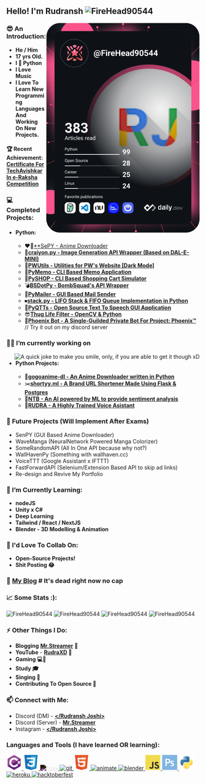 ## Hello! I'm Rudransh <img src="https://komarev.com/ghpvc/?username=FireHead90544&style=flat-square&color=007efc" alt="FireHead90544" />
<a href="https://app.daily.dev/FireHead90544"><img src="https://github.com/FireHead90544/FireHead90544/blob/main/devcard.svg" width="400" alt="Rudransh Joshi's Dev Card" align="right"/></a>

### 😎 An Introduction:
- **He / Him**
- **17 yrs Old.**
- **I 💖 Python**
- **I Love Music**
- **I Love To Learn New Programming Languages And Working On New Projects.**

#### 🏆 Recent Achievement: [**Certificate For TechAvishkar In e-Raksha Competition**](https://dchn.io/QMjZ2)

### 💻 Completed Projects:
- #### Python:
  - ❤️‍🔥[**SePY - Anime Downloader](https://github.com/FireHead90544/SenPY)
  - 🐰[**craiyon.py - Image Generation API Wrapper (Based on DAL-E-MINI)**](https://github.com/FireHead90544/craiyon.py)
  - 📝[**PWUtils - Utilities for PW's Website [Dark Mode]**](https://github.com/FireHead90544/PWUtils)
  - 📝[**PyMemo - CLI Based Memo Application**](https://github.com/FireHead90544/PyMemo)
  - 🛒[**PySHOP - CLI Based Shopping Cart Simulator**](https://github.com/FireHead90544/PyShop)
  - 💣[**BSDotPy - BombSquad's API Wrapper**](https://github.com/FireHead90544/bsdotpy)
  - 📧[**PyMailer - GUI Based Mail Sender**](https://github.com/FireHead90544/PyMailer)
  - ⏹[**stack.py - LIFO Stack & FIFO Queue Implementation in Python**](https://github.com/FireHead90544/stack.py)
  - 📣[**PyQTTs - Open Source Text To Speech GUI Application**](https://github.com/FireHead90544/PyQTTs)
  - 😎[**Thug Life Filter - OpenCV & Python**](https://github.com/FireHead90544/thug-life-filter-using-python)
  - 🤖[**Phoenix Bot - A Single-Guilded Private Bot For Project: Phoenix™**](https://discord.gg/dN66r3D) // Try it out on my discord server

### 👨‍💻 I’m currently working on

<img src="https://readme-jokes.vercel.app/api?theme=radical" alt="A quick joke to make you smile, only, if you are able to get it though xD" align="right" />

- #### Python Projects:
  - 🔻[**gogoanime-dl - An Anime Downloader written in Python**](https://colab.research.google.com/drive/1x7Ksz1_6iC5jy9Pna4iQFf5LR9ISIIWX?usp=sharing)
  - ✂️[**shortyy.ml - A Brand URL Shortener Made Using Flask & Postgres**](https://www.shortyy.ml/)
  - 🚩[**NTB - An AI powered by ML to provide sentiment analysis**](https://github.com/FireHead90544/NT-B)
  - 🤖[**RUDRA - A Highly Trained Voice Asistant**](https://github.com/FireHead90544/RUDRA)

### 🎉 Future Projects (Will Implement After Exams)
- SenPY (GUI Based Anime Downloader)
- WaveManga (NeuralNetwork Powered Manga Colorizer)
- SomeRandomAPI (All In One API because why not?)
- WallHavenPy (Something with wallhaven.cc)
- VoiceTTT (Google Assistant x IFTTT)
- FastForwardAPI (Selenium/Extension Based API to skip ad links)
- Re-design and Revive My Portfolio

### 🤯 I’m Currently Learning:
- **nodeJS**
- **Unity x C#**
- **Deep Learning**
- **Tailwind / React / NextJS**
- **Blender - 3D Modelling & Animation**

### 👯 I'd Love To Collab On:
- **Open-Source Projects!**
- **Shit Posting 😂**

### 📰 [My Blog](#) # It's dead right now no cap

### 📈 Some Stats :):

<img align="center" src="https://github-profile-trophy.vercel.app/?username=FireHead90544&theme=radical&row=2&column=3" alt="FireHead90544" />

<img align="center" src="https://github-readme-stats.vercel.app/api/top-langs/?username=FireHead90544&layout=compact&show_icons=true&theme=radical" alt="FireHead90544" />
<img align="center" src="https://github-readme-streak-stats.herokuapp.com/?user=FireHead90544&theme=radical" alt="FireHead90544" />
<img align="center" src="https://github-readme-stats.vercel.app/api?username=FireHead90544&show_icons=true&theme=radical" alt="FireHead90544" />

### ⚡ Other Things I Do:
- **Blogging** __[Mr.Streamer](#) 📰__
- **YouTube** - __[RudraXD](https://www.youtube.com/mrstreamer) 🔴__
- **Gaming 💻📱**
- **Study 🎓**
- **Singing 🎤**
- **Contributing To Open Source 🌸**

### 📫 Connect with Me: 
- Discord (DM) - **[</Rudransh Joshi>](https://dsc.bio/mrstreamer)**
- Discord (Server) - **[Mr.Streamer](https://discord.gg/dN66r3D)**
- Instagram - **[</Rudransh Joshi>](https://www.instagram.com/_rudra.xd_/)**

### Languages and Tools (I have learned OR learning):
<p align="left"> <a href="https://www.w3schools.com/cs/" target="_blank"> <img src="https://raw.githubusercontent.com/devicons/devicon/master/icons/csharp/csharp-original.svg" alt="csharp" width="40" height="40"/> </a> <a href="https://www.w3schools.com/css/" target="_blank"> <img src="https://raw.githubusercontent.com/devicons/devicon/master/icons/css3/css3-original.svg" alt="css3" width="40" height="40"/> </a> <a href="https://flask.palletsprojects.com/en/1.1.x/" target="_blank"> <img src="https://raw.githubusercontent.com/detain/svg-logos/780f25886640cef088af994181646db2f6b1a3f8/svg/flask.svg" id="invertThis" style="filter: invert(1);" alt="flask" width="40" height="40"/> </a> <a href="https://git-scm.com/" target="_blank"> <img src="https://www.vectorlogo.zone/logos/git-scm/git-scm-icon.svg" alt="git" width="40" height="40"/> </a> <a href="https://www.w3.org/html/" target="_blank"> <img src="https://raw.githubusercontent.com/devicons/devicon/master/icons/html5/html5-original.svg" alt="html5" width="40" height="40"/> </a> <a href="https://www.adobe.com/in/products/animate.html" target="_blank"> <img src="https://raw.githubusercontent.com/detain/svg-logos/780f25886640cef088af994181646db2f6b1a3f8/svg/adobe-animate.svg" alt="animate" width="40" height="40"/> </a> <a href="https://www.blender.org" target="_blank"> <img src="https://raw.githubusercontent.com/detain/svg-logos/780f25886640cef088af994181646db2f6b1a3f8/svg/blender.svg" alt="blender" width="40" height="40"/> </a> <a href="https://developer.mozilla.org/en-US/docs/Web/JavaScript" target="_blank"> <img src="https://raw.githubusercontent.com/devicons/devicon/master/icons/javascript/javascript-original.svg" alt="javascript" width="40" height="40"/> </a> <a href="https://www.photoshop.com/en" target="_blank"> <img src="https://raw.githubusercontent.com/devicons/devicon/master/icons/photoshop/photoshop-plain.svg" alt="photoshop" width="40" height="40"/> </a> <a href="https://www.python.org" target="_blank"> <img src="https://raw.githubusercontent.com/devicons/devicon/master/icons/python/python-original.svg" alt="python" width="40" height="40"/> </a> <a href="https://www.heroku.com" target="_blank"> <img src="https://raw.githubusercontent.com/detain/svg-logos/780f25886640cef088af994181646db2f6b1a3f8/svg/heroku.svg" alt="heroku" width="40" height="40"/> </a> <a href="https://hacktoberfest.digitalocean.com" target="_blank"> <img src="https://hacktober-fest-2020.vercel.app/hacktoberfest.svg" alt="hacktoberfest" width="40" height="40"/> </a> </p>
